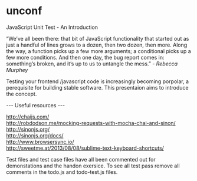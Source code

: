 # unconf
JavaScript Unit Test - An Introduction
<p>
“We’ve all been there: that bit of JavaScript functionality that started out as just a handful of lines grows to a dozen, then two dozen, then more. Along the way, a function picks up a few more arguments; a conditional picks up a few more conditions. And then one day, the bug report comes in: something’s broken, and it’s up to us to untangle the mess.” - <em>Rebecca Murphey</em>
</p>
<p>
Testing your frontend /javascript code is increasingly becoming porpolar, a perequisite for building stable software. This presentaion aims to introduce the concept.
</p>
<p>--- Useful resources ---</p>

http://chaijs.com/ </br>
http://robdodson.me/mocking-requests-with-mocha-chai-and-sinon/ </br>
http://sinonjs.org/ </br>
http://sinonjs.org/docs/ </br>
http://www.browsersync.io/ </br>
http://sweetme.at/2013/08/08/sublime-text-keyboard-shortcuts/ </br>
<p>
	Test files and test case files have all been commented out for demonstations and the handon exersice. To see all test pass remove all comments in the todo.js and todo-test.js files.
</p>
